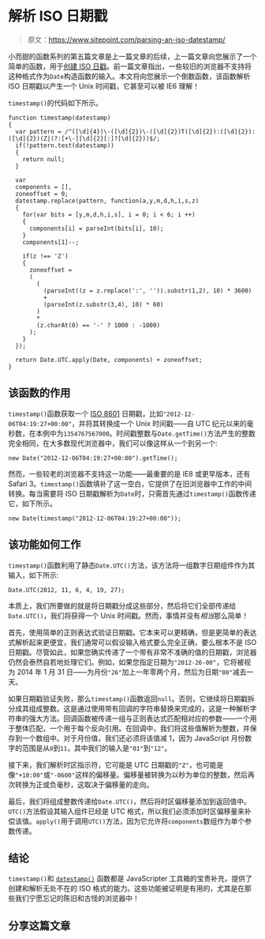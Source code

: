 # 解析 ISO 日期戳

> 原文：<https://www.sitepoint.com/parsing-an-iso-datestamp/>

小而甜的函数系列的第五篇文章是上一篇文章的后续，上一篇文章向您展示了一个简单的函数，用于[创建 ISO 日戳](https://www.sitepoint.com/creating-an-iso-datestamp/ "Creating an ISO datestamp")。前一篇文章指出，一些较旧的浏览器不支持将这种格式作为`Date`构造函数的输入。本文将向您展示一个倒数函数，该函数解析 ISO 日期戳以产生一个 Unix 时间戳，它甚至可以被 IE6 理解！

`timestamp()`的代码如下所示。

```
function timestamp(datestamp)
{
  var pattern = /^([\d]{4})\-([\d]{2})\-([\d]{2})T([\d]{2}):([\d]{2}):([\d]{2})(Z|(?:[+\-][\d]{2}[:]?[\d]{2}))$/;
  if(!pattern.test(datestamp)) 
  { 
    return null; 
  }

  var 
  components = [], 
  zoneoffset = 0;
  datestamp.replace(pattern, function(a,y,m,d,h,i,s,z)
  {
    for(var bits = [y,m,d,h,i,s], i = 0; i < 6; i ++)
    {
      components[i] = parseInt(bits[i], 10);
    }
    components[1]--;

    if(z !== 'Z')
    {
      zoneoffset = 
      (
        (
          (parseInt((z = z.replace(':', '')).substr(1,2), 10) * 3600) 
          + 
          (parseInt(z.substr(3,4), 10) * 60)
        ) 
        * 
        (z.charAt(0) == '-' ? 1000 : -1000)
      );
    }
  });

  return Date.UTC.apply(Date, components) + zoneoffset;
}
```

## 该函数的作用

`timestamp()`函数获取一个 [ISO 8601](http://en.wikipedia.org/wiki/ISO_8601 "ISO 8601 - Wikipedia") 日期戳，比如`"2012-12-06T04:19:27+00:00"`，并将其转换成一个 Unix 时间戳——自 UTC 纪元以来的毫秒数，在本例中为`1354767567000`。时间戳整数与`Date.getTime()`方法产生的整数完全相同，在大多数现代浏览器中，我们可以像这样从一个到另一个:

```
new Date("2012-12-06T04:19:27+00:00").getTime();
```

然而，一些较老的浏览器不支持这一功能——最重要的是 IE8 或更早版本，还有 Safari 3。`timestamp()`函数填补了这一空白，它提供了在旧浏览器中工作的中间转换。每当需要将 ISO 日期戳解析为`Date`时，只需首先通过`timestamp()`函数传递它，如下所示。

```
new Date(timestamp("2012-12-06T04:19:27+00:00"));
```

## 该功能如何工作

`timestamp()`函数利用了静态`Date.UTC()`方法，该方法将一组数字日期组件作为其输入，如下所示:

```
Date.UTC(2012, 11, 6, 4, 19, 27);
```

本质上，我们所要做的就是将日期戳分成这些部分，然后将它们全部传递给`Date.UTC()`，我们将获得一个 Unix 时间戳。然而，事情并没有*相当*那么简单！

首先，使用简单的正则表达式验证日期戳。它本来可以更精确，但是更简单的表达式解析起来更便宜，我们通常可以假设输入格式要么完全正确，要么根本不是 ISO 日期戳。尽管如此，如果您确实传递了一个带有非常不准确的值的日期戳，浏览器仍然会泰然自若地处理它们。例如，如果您指定日期为`"2012-26-00"`，它将被视为 2014 年 1 月 31 日——为月份`"26"`加上一年零两个月，然后为日期`"00"`减去一天。

如果日期戳验证失败，那么`timestamp()`函数返回`null`。否则，它继续将日期戳拆分成其组成整数。这是通过使用带有回调的字符串替换来完成的，这是一种解析字符串的强大方法。回调函数被传递一组与正则表达式匹配相对应的参数——一个用于整体匹配，一个用于每个反向引用。在回调中，我们将这些值解析为整数，并保存到一个数组中。对于月份值，我们还必须将该值减 1，因为 JavaScript 月份数字的范围是从`0`到`11`，其中我们的输入是`"01"`到`"12"`。

接下来，我们解析时区指示符，它可能是 UTC 日期戳的`"Z"`，也可能是像`"+10:00"`或`"-0600"`这样的偏移量。偏移量被转换为以秒为单位的整数，然后再次转换为正或负毫秒，这取决于偏移量的走向。

最后，我们将组成整数传递给`Date.UTC()`，然后将时区偏移量添加到返回值中。`UTC()`方法假设其输入组件已经是 UTC 格式，所以我们必须添加时区偏移量来补偿该值。`apply()`用于调用`UTC()`方法，因为它允许将`components`数组作为单个参数传递。

## 结论

`timestamp()`和 [`datestamp()`](https://www.sitepoint.com/creating-an-iso-datestamp/ "Creating an ISO datestamp") 函数都是 JavaScripter 工具箱的宝贵补充，提供了创建和解析无处不在的 ISO 格式的能力。这些功能被证明是有用的，尤其是在那些我们宁愿忘记的陈旧和古怪的浏览器中！

## 分享这篇文章